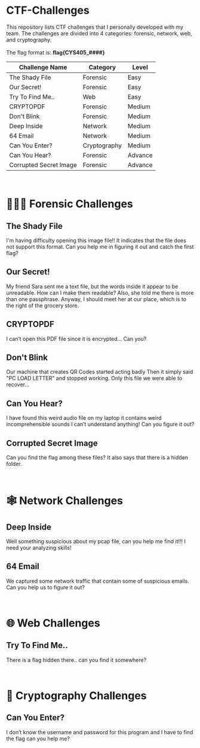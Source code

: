 # CTF-Challenges
This repository lists CTF challenges that I personally developed with my team. The challenges are divided into 4 categories: forensic, network, web, and cryptography.
<br>
<br>
The flag format is: **flag{CYS405_####}**

| Challenge Name | Category | Level  |
|----------------|----------|--------|
| The Shady File | Forensic | Easy   |
| Our Secret!     | Forensic | Easy   |
| Try To Find Me.. | Web      | Easy   |
| CRYPTOPDF      | Forensic | Medium |
| Don't Blink    | Forensic | Medium |
| Deep Inside    | Network  | Medium |
| 64 Email       | Network  | Medium |
| Can You Enter?  | Cryptography  | Medium |
| Can You Hear?  | Forensic  | Advance |
| Corrupted Secret Image  | Forensic  | Advance |

<br>

# 🕵🏻‍♀️ Forensic Challenges
## The Shady File
I'm having difficulty opening this image file!! It indicates that the file does not support this format. Can you help me in figuring it out and catch the first flag?

## Our Secret!
My friend Sara sent me a text file, but the words inside it appear to be unreadable. How can I make them readable? Also, she told me there is more than one passphrase. Anyway, I should meet her at our place, which is to the right of the grocery store.

## CRYPTOPDF
I can’t open this PDF file since it is encrypted… Can you?


## Don't Blink
Our machine that creates QR Codes started acting badly Then it simply said "PC LOAD LETTER" and stopped working. Only this file we were able to recover...

## Can You Hear?
I have found this weird audio file on my laptop it contains weird incomprehensible sounds I can’t understand anything! Can you figure it out?

## Corrupted Secret Image
Can you find the flag among these files? It also says that there is a hidden folder.

<br>

# 🕸️ Network Challenges
## Deep Inside
Well something suspicious about my pcap file, can you help me find it!!! I need your analyzing skills!

## 64 Email
We captured some network traffic that contain some of suspicious emails. Can you help us to figure it out?

<br>

# 🌐 Web Challenges
## Try To Find Me..
There is a flag hidden there.. can you find it somewhere?

<br>

# 🔐 Cryptography Challenges
## Can You Enter?
I don’t know the username and password for this program and I have to find the flag can you help me?

